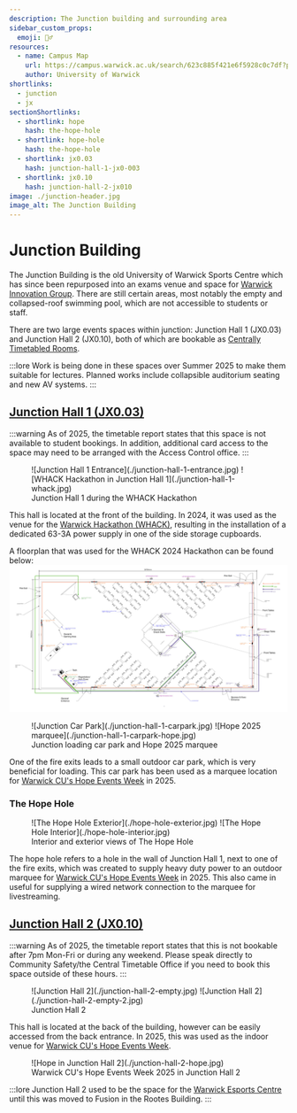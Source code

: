 ```yaml
---
description: The Junction building and surrounding area
sidebar_custom_props:
  emoji: 🏊‍♂️
resources:
  - name: Campus Map
    url: https://campus.warwick.ac.uk/search/623c885f421e6f5928c0c7df?projectId=warwick
    author: University of Warwick
shortlinks:
  - junction
  - jx
sectionShortlinks:
  - shortlink: hope
    hash: the-hope-hole
  - shortlink: hope-hole
    hash: the-hope-hole
  - shortlink: jx0.03
    hash: junction-hall-1-jx0-003
  - shortlink: jx0.10
    hash: junction-hall-2-jx010
image: ./junction-header.jpg
image_alt: The Junction Building
---
```


# Junction Building

The Junction Building is the old University of Warwick Sports Centre which has since been repurposed into an exams venue
and space for [Warwick Innovation Group](https://warwickinnovationdistrict.com/). There are still certain areas, most
notably the empty and collapsed-roof swimming pool, which are not accessible to students or staff.

There are two large events spaces within junction: Junction Hall 1 (JX0.03) and Junction Hall 2 (JX0.10), both
of which are bookable as [Centrally Timetabled Rooms](/wiki/spaces/ctr).

:::lore
Work is being done in these spaces over Summer 2025 to make them suitable for lectures. Planned works include
collapsible auditorium seating and new AV systems.
:::

## [Junction Hall 1 (JX0.03)](https://campus.warwick.ac.uk/search/623c8927421e6f5928c0ef6e?projectId=warwick)

:::warning
As of 2025, the timetable report states that this space is not available to student bookings. In addition, additional
card access to the space may need to be arranged with the Access Control office.
:::

<figure>
<div class="img-gallery">
![Junction Hall 1 Entrance](./junction-hall-1-entrance.jpg)
![WHACK Hackathon in Junction Hall 1](./junction-hall-1-whack.jpg)
</div>
<figcaption>Junction Hall 1 during the WHACK Hackathon</figcaption>
</figure>

This hall is located at the front of the building. In 2024, it was used as the venue for the
[Warwick Hackathon (WHACK)](https://warwickhack.co.uk/), resulting in the installation of a dedicated 63-3A power
supply in one of the side storage cupboards.

A floorplan that was used for the WHACK 2024 Hackathon can be found below:
![Junction Hall 1 WHACK Floorplan](./junction-hall-1-whack-floorplan.jpg)

<figure>
<div class="img-gallery">
![Junction Car Park](./junction-hall-1-carpark.jpg)
![Hope 2025 marquee](./junction-hall-1-carpark-hope.jpg)
</div>
<figcaption>Junction loading car park and Hope 2025 marquee</figcaption>
</figure>

One of the fire exits leads to a small outdoor car park, which is very beneficial for loading. This car park has been
used as a marquee location for [Warwick CU's Hope Events Week](https://warwickcu.org/hope-2025/) in 2025.

### The Hope Hole

<figure>
<div class="img-gallery">
![The Hope Hole Exterior](./hope-hole-exterior.jpg)
![The Hope Hole Interior](./hope-hole-interior.jpg)
</div>
<figcaption>Interior and exterior views of The Hope Hole</figcaption>
</figure>

The hope hole refers to a hole in the wall of Junction Hall 1, next to one of the fire exits, which was created to
supply heavy duty power to an outdoor marquee for [Warwick CU's Hope Events Week](https://warwickcu.org/hope-2025/)
in 2025. This also came in useful for supplying a wired network connection to the marquee for livestreaming.

## [Junction Hall 2 (JX0.10)](https://campus.warwick.ac.uk/search/623c8927421e6f5928c0ef7a?projectId=warwick)

:::warning
As of 2025, the timetable report states that this is not bookable after 7pm Mon-Fri or during any weekend. Please speak
directly to Community Safety/the Central Timetable Office if you need to book this space outside of these hours.
:::

<figure>
<div class="img-gallery">
![Junction Hall 2](./junction-hall-2-empty.jpg)
![Junction Hall 2](./junction-hall-2-empty-2.jpg)
</div>
<figcaption>Junction Hall 2</figcaption>
</figure>

This hall is located at the back of the building, however can be easily accessed from the back entrance. In 2025,
this was used as the indoor venue for [Warwick CU's Hope Events Week](https://warwickcu.org/hope-2025/).

<figure>
![Hope in Junction Hall 2](./junction-hall-2-hope.jpg)
<figcaption>Warwick CU's Hope Events Week 2025 in Junction Hall 2</figcaption>
</figure>

:::lore
Junction Hall 2 used to be the space for the [Warwick Esports Centre](https://warwick.ac.uk/esports/) until this was
moved to Fusion in the Rootes Building.
:::